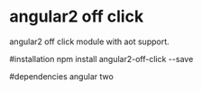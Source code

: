 # angular2 off click

angular2 off click module with aot support.

#installation 
npm install angular2-off-click --save

#dependencies
angular two